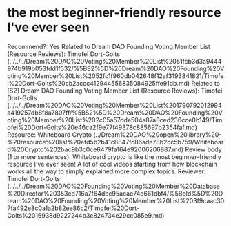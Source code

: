 # the most beginner-friendly resource I've ever seen

Recommend?: Yes
Related to Dream DAO Founding Voting Member List (Resource Reviews): Timofei Dort-Golts (../../../Dream%20DAO%20Voting%20Member%20List%2051fcb3d3a9444974b919b053fdd1f532/%5BS2%5D%20Dream%20DAO%20Founding%20Voting%20Member%20List%2052fc1f960db042648f12af3193841821/Timofei%20Dort-Golts%20cb2accc412944556835084925ffe91db.md)
Related to [S2] Dream DAO Founding Voting Member List (Resource Reviews): Timofei Dort-Golts (../../../Dream%20DAO%20Voting%20Member%20List%201790792012994a419257db8f8a7807ff/%5BS2%5D%20Dream%20DAO%20Founding%20Voting%20Member%20List%202c05a57dde504a87a8ced236cce0b149/Timofei%20Dort-Golts%20e46ca2f9e77f49378c885697b2354faf.md)
Resource: Whiteboard Crypto (../Dream%20DAO%20open%20library%20-%20resource%20list%20efd5b2b41c8847fc86ade78b2cc5b759/Whiteboard%20Crypto%202bac9b3c0ce6479fa164e92006206887.md)
Review body (1 or more sentences): Whiteboard crypto is like the most beginner-friendly resource I've ever seen!
A lot of cool videos starting from how blockchain works all the way to simply explained more complex topics.
Reviewer: Timofei Dort-Golts (../../../Dream%20DAO%20Founding%20Voting%20Member%20Database%20Director%20353cd716a7f64dbc95acae74e661dbf4/%5Bold%5D%20Dream%20DAO%20Founding%20Voting%20Member%20List%203f9caac307fa492e8c0a1a2b82ee86c2/Timofei%20Dort-Golts%2016938d9227244b3c824734e29cc085e9.md)